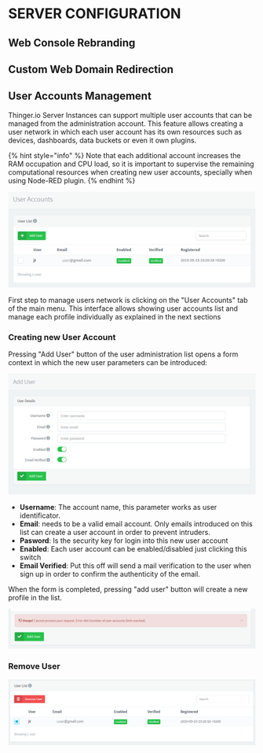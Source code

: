 # SERVER CONFIGURATION

## Web Console Rebranding



## Custom  Web Domain Redirection

## User Accounts Management

Thinger.io Server Instances can support multiple user accounts that can be managed from the administration account. This feature allows creating a user network in which each user account has its own resources such as devices, dashboards, data buckets or even it own plugins.

{% hint style="info" %}
Note that each additional account increases the RAM occupation and CPU load, so it is important to supervise the remaining computational resources when creating new user accounts, specially when using Node-RED plugin.
{% endhint %}

![](.gitbook/assets/image%20%28103%29.png)

First step to manage users network is clicking on the "User Accounts" tab of the main menu. This interface allows showing user accounts list and manage each profile individually as explained in the next sections

### Creating new User Account

Pressing "Add User" button of the user administration list opens a form context in which the new user parameters can be introduced:

![](.gitbook/assets/image%20%28124%29.png)

* **Username**: The account name, this parameter works as user identificator. 
* **Email**: needs to be a valid email account. Only emails introduced on this list can create a user account in order to prevent intruders.
* **Pasword**: Is the security key for login into this new user account
* **Enabled**: Each user account can be enabled/disabled just clicking this switch
* **Email Verified**: Put this off will send a mail verification to the user when sign up in order to confirm the authenticity of the email.

When the form is completed, pressing "add user" button will create a new profile in the list. 

![](.gitbook/assets/image%20%2830%29.png)

### Remove User

![](.gitbook/assets/image%20%2867%29.png)



